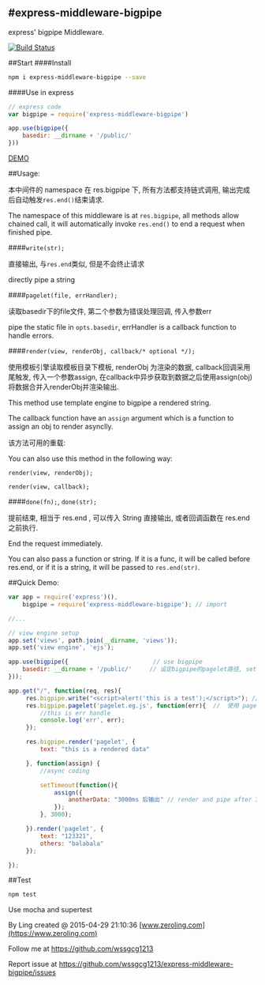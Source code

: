 #express-middleware-bigpipe
-------

express' bigpipe Middleware.

[![Build Status](https://travis-ci.org/wssgcg1213/express-middleware-bigpipe.svg?branch=master)](https://travis-ci.org/wssgcg1213/express-middleware-bigpipe)

##Start
####Install
```bash
npm i express-middleware-bigpipe --save
```
####Use in express
```javascript
// express code
var bigpipe = require('express-middleware-bigpipe')

app.use(bigpipe({
    basedir: __dirname + '/public/'
}))
```

[DEMO](https://github.com/wssgcg1213/express-bigpipe-demo)

##Usage:

本中间件的 namespace 在 res.bigpipe 下, 所有方法都支持链式调用, 输出完成后自动触发```res.end()```结束请求.

The namespace of this middleware is at `res.bigpipe`, all methods allow chained call, it will automatically invoke `res.end()` to end a request when finished pipe.

####```write(str);```

直接输出, 与`res.end`类似, 但是不会终止请求

directly pipe a string


####```pagelet(file, errHandler);```

读取basedir下的file文件, 第二个参数为错误处理回调, 传入参数err

pipe the static file in `opts.basedir`, errHandler is a callback function to handle errors.


####```render(view, renderObj, callback/* optional */);```

使用模板引擎读取模板目录下模板, renderObj 为渲染的数据, callback回调采用尾触发, 传入一个参数assign, 在callback中异步获取到数据之后使用assign(obj) 将数据合并入renderObj并渲染输出.

This method use template engine to bigpipe a rendered string.

The callback function have an `assign` argument which is a function to assign an obj to render asynclly.

该方法可用的重载:

You can also use this method in the following way:

```render(view, renderObj);```

```render(view, callback);```



####```done(fn);```, ```done(str);```

提前结束, 相当于 res.end , 可以传入 String 直接输出, 或者回调函数在 res.end 之前执行.

End the request immediately.

You can also pass a function or string. If it is a func, it will be called before res.end, or if it is a string, it will be passed to `res.end(str)`.

##Quick Demo:

```javascript
var app = require('express')(),
	bigpipe = require('express-middleware-bigpipe'); // import

//...

// view engine setup
app.set('views', path.join(__dirname, 'views'));
app.set('view engine', 'ejs');

app.use(bigpipe({						 // use bigpipe
	basedir: __dirname + '/public/'     // 设定bigpipe的pagelet路径, set basedir
}));

app.get("/", function(req, res){
	 res.bigpipe.write("<script>alert('this is a test');</script>"); // directly pipe
	 res.bigpipe.pagelet('pagelet.eg.js', function(err){  //  使用 pagelet 读取 basedir 下的文件, 第二个参数为错误处理
         //this is err handle
         console.log('err', err);
     });

	 res.bigpipe.render('pagelet', {
         text: "this is a rendered data"

     }, function(assign) {
         //async coding

         setTimeout(function(){
             assign({
                 anotherData: "3000ms 后输出" // render and pipe after 3000ms
             });
         }, 3000);

     }).render('pagelet', {
         text: "123321",
         others: "balabala"
     });

});
```

##Test
```bash
npm test
```

Use mocha and supertest

By Ling created @ 2015-04-29 21:10:36
[www.zeroling.com](https://www.zeroling.com)

Follow me at https://github.com/wssgcg1213

Report issue at https://github.com/wssgcg1213/express-middleware-bigpipe/issues

